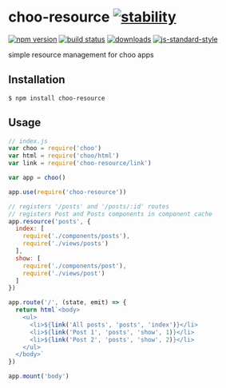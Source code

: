 # choo-resource [![stability][0]][1]
[![npm version][2]][3] [![build status][4]][5]
[![downloads][8]][9] [![js-standard-style][10]][11]

simple resource management for choo apps

## Installation

```
$ npm install choo-resource
```

## Usage

```js
// index.js
var choo = require('choo')
var html = require('choo/html')
var link = require('choo-resource/link')

var app = choo()

app.use(require('choo-resource'))

// registers '/posts' and '/posts/:id' routes
// registers Post and Posts components in component cache
app.resource('posts', {
  index: [
  	require('./components/posts'),
    require('./views/posts')
  ],
  show: [
    require('./components/post'),
    require('./views/post')
  ]
})

app.route('/', (state, emit) => {
  return html`<body>
    <ul>
      <li>${link('All posts', 'posts', 'index')}</li>
      <li>${link('Post 1', 'posts', 'show', 1)}</li>
      <li>${link('Post 2', 'posts', 'show', 2)}</li>
    </ul>
  </body>`
})

app.mount('body')
```

[0]: https://img.shields.io/badge/stability-experimental-orange.svg?style=flat-square
[1]: https://nodejs.org/api/documentation.html#documentation_stability_index
[2]: https://img.shields.io/npm/v/choo-resource.svg?style=flat-square
[3]: https://npmjs.org/package/choo-resource
[4]: https://img.shields.io/travis/s3ththompson/choo-resource/master.svg?style=flat-square
[5]: https://travis-ci.org/s3ththompson/choo-resource
[8]: http://img.shields.io/npm/dm/choo-resource.svg?style=flat-square
[9]: https://npmjs.org/package/choo-resource
[10]: https://img.shields.io/badge/code%20style-standard-brightgreen.svg?style=flat-square
[11]: https://github.com/feross/standard

